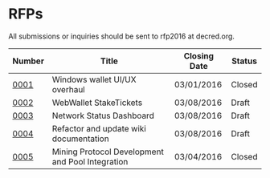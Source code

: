 # RFPs

All submissions or inquiries should be sent to rfp2016 at decred.org.

|Number|Title|Closing Date|Status|
|---|---|---|---|
|[0001](./rfp-0001/rfp-0001.md)|Windows wallet UI/UX overhaul|03/01/2016|Closed|
|[0002](./rfp-0002/rfp-0002.md)|WebWallet StakeTickets|03/08/2016|Draft|
|[0003](./rfp-0003/rfp-0003.md)|Network Status Dashboard|03/08/2016|Draft|
|[0004](./rfp-0004/rfp-0004.md)|Refactor and update wiki documentation|03/08/2016|Draft|
|[0005](./rfp-0005/rfp-0005.md)|Mining Protocol Development and Pool Integration|03/04/2016|Closed|
